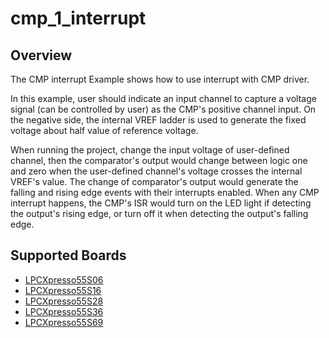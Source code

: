 # cmp_1_interrupt

## Overview

The CMP interrupt Example shows how to use interrupt with CMP driver.

In this example, user should indicate an input channel to capture a voltage signal (can be controlled by user) as the 
CMP's positive channel input. On the negative side, the internal VREF ladder is used to generate the fixed voltage about
half value of reference voltage.

When running the project, change the input voltage of user-defined channel, then the comparator's output would change
between logic one and zero when the user-defined channel's voltage crosses the internal VREF's value. The change of
comparator's output would generate the falling and rising edge events with their interrupts enabled. When any CMP 
interrupt happens, the CMP's ISR would turn on the LED light if detecting the output's rising edge, or turn off it when
detecting the output's falling edge.

## Supported Boards
- [LPCXpresso55S06](../../../_boards/lpcxpresso55s06/driver_examples/cmp/interrupt/example_board_readme.md)
- [LPCXpresso55S16](../../../_boards/lpcxpresso55s16/driver_examples/cmp/interrupt/example_board_readme.md)
- [LPCXpresso55S28](../../../_boards/lpcxpresso55s28/driver_examples/cmp/interrupt/example_board_readme.md)
- [LPCXpresso55S36](../../../_boards/lpcxpresso55s36/driver_examples/cmp/interrupt/example_board_readme.md)
- [LPCXpresso55S69](../../../_boards/lpcxpresso55s69/driver_examples/cmp/interrupt/example_board_readme.md)
